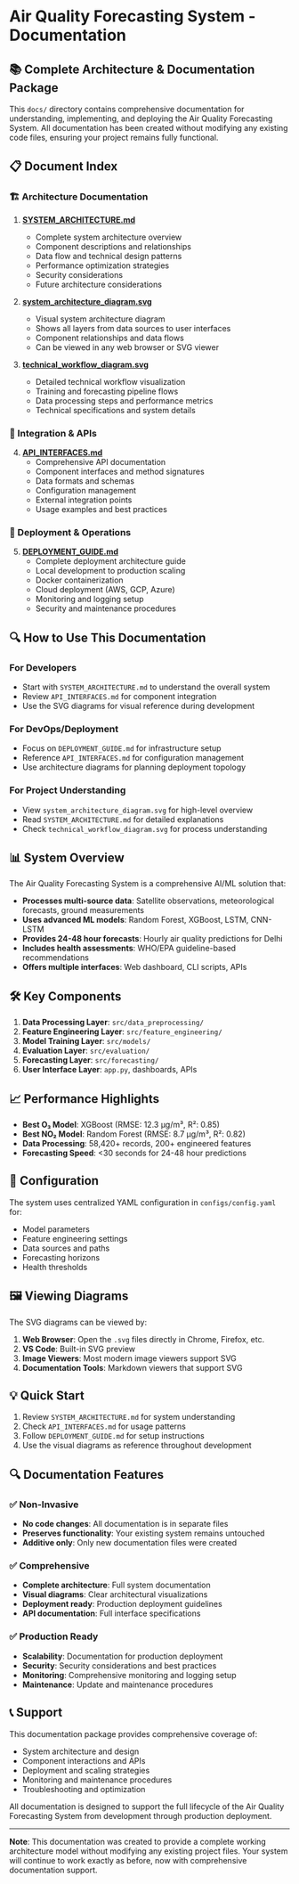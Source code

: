 # Air Quality Forecasting System - Documentation

## 📚 Complete Architecture & Documentation Package

This `docs/` directory contains comprehensive documentation for understanding, implementing, and deploying the Air Quality Forecasting System. All documentation has been created without modifying any existing code files, ensuring your project remains fully functional.

## 📋 Document Index

### 🏗️ Architecture Documentation

1. **[SYSTEM_ARCHITECTURE.md](./SYSTEM_ARCHITECTURE.md)**
   - Complete system architecture overview
   - Component descriptions and relationships
   - Data flow and technical design patterns
   - Performance optimization strategies
   - Security considerations
   - Future architecture considerations

2. **[system_architecture_diagram.svg](./system_architecture_diagram.svg)**
   - Visual system architecture diagram
   - Shows all layers from data sources to user interfaces
   - Component relationships and data flows
   - Can be viewed in any web browser or SVG viewer

3. **[technical_workflow_diagram.svg](./technical_workflow_diagram.svg)**
   - Detailed technical workflow visualization
   - Training and forecasting pipeline flows
   - Data processing steps and performance metrics
   - Technical specifications and system details

### 🔌 Integration & APIs

4. **[API_INTERFACES.md](./API_INTERFACES.md)**
   - Comprehensive API documentation
   - Component interfaces and method signatures
   - Data formats and schemas
   - Configuration management
   - External integration points
   - Usage examples and best practices

### 🚀 Deployment & Operations

5. **[DEPLOYMENT_GUIDE.md](./DEPLOYMENT_GUIDE.md)**
   - Complete deployment architecture guide
   - Local development to production scaling
   - Docker containerization
   - Cloud deployment (AWS, GCP, Azure)
   - Monitoring and logging setup
   - Security and maintenance procedures

## 🔍 How to Use This Documentation

### For Developers
- Start with `SYSTEM_ARCHITECTURE.md` to understand the overall system
- Review `API_INTERFACES.md` for component integration
- Use the SVG diagrams for visual reference during development

### For DevOps/Deployment
- Focus on `DEPLOYMENT_GUIDE.md` for infrastructure setup
- Reference `API_INTERFACES.md` for configuration management
- Use architecture diagrams for planning deployment topology

### For Project Understanding
- View `system_architecture_diagram.svg` for high-level overview
- Read `SYSTEM_ARCHITECTURE.md` for detailed explanations
- Check `technical_workflow_diagram.svg` for process understanding

## 📊 System Overview

The Air Quality Forecasting System is a comprehensive AI/ML solution that:

- **Processes multi-source data**: Satellite observations, meteorological forecasts, ground measurements
- **Uses advanced ML models**: Random Forest, XGBoost, LSTM, CNN-LSTM
- **Provides 24-48 hour forecasts**: Hourly air quality predictions for Delhi
- **Includes health assessments**: WHO/EPA guideline-based recommendations
- **Offers multiple interfaces**: Web dashboard, CLI scripts, APIs

## 🛠️ Key Components

1. **Data Processing Layer**: `src/data_preprocessing/`
2. **Feature Engineering Layer**: `src/feature_engineering/`
3. **Model Training Layer**: `src/models/`
4. **Evaluation Layer**: `src/evaluation/`
5. **Forecasting Layer**: `src/forecasting/`
6. **User Interface Layer**: `app.py`, dashboards, APIs

## 📈 Performance Highlights

- **Best O₃ Model**: XGBoost (RMSE: 12.3 μg/m³, R²: 0.85)
- **Best NO₂ Model**: Random Forest (RMSE: 8.7 μg/m³, R²: 0.82)
- **Data Processing**: 58,420+ records, 200+ engineered features
- **Forecasting Speed**: <30 seconds for 24-48 hour predictions

## 🔧 Configuration

The system uses centralized YAML configuration in `configs/config.yaml` for:
- Model parameters
- Feature engineering settings
- Data sources and paths
- Forecasting horizons
- Health thresholds

## 🖼️ Viewing Diagrams

The SVG diagrams can be viewed by:
1. **Web Browser**: Open the `.svg` files directly in Chrome, Firefox, etc.
2. **VS Code**: Built-in SVG preview
3. **Image Viewers**: Most modern image viewers support SVG
4. **Documentation Tools**: Markdown viewers that support SVG

## 💡 Quick Start

1. Review `SYSTEM_ARCHITECTURE.md` for system understanding
2. Check `API_INTERFACES.md` for usage patterns
3. Follow `DEPLOYMENT_GUIDE.md` for setup instructions
4. Use the visual diagrams as reference throughout development

## 🔍 Documentation Features

### ✅ Non-Invasive
- **No code changes**: All documentation is in separate files
- **Preserves functionality**: Your existing system remains untouched
- **Additive only**: Only new documentation files were created

### ✅ Comprehensive
- **Complete architecture**: Full system documentation
- **Visual diagrams**: Clear architectural visualizations
- **Deployment ready**: Production deployment guidelines
- **API documentation**: Full interface specifications

### ✅ Production Ready
- **Scalability**: Documentation for production deployment
- **Security**: Security considerations and best practices
- **Monitoring**: Comprehensive monitoring and logging setup
- **Maintenance**: Update and maintenance procedures

## 📞 Support

This documentation package provides comprehensive coverage of:
- System architecture and design
- Component interactions and APIs
- Deployment and scaling strategies
- Monitoring and maintenance procedures
- Troubleshooting and optimization

All documentation is designed to support the full lifecycle of the Air Quality Forecasting System from development through production deployment.

---

**Note**: This documentation was created to provide a complete working architecture model without modifying any existing project files. Your system will continue to work exactly as before, now with comprehensive documentation support.
